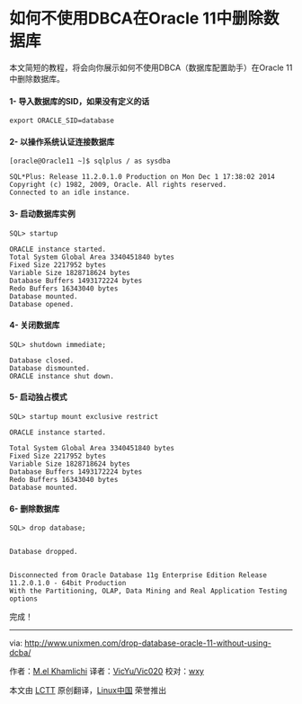 如何不使用DBCA在Oracle 11中删除数据库
================================================================================
本文简短的教程，将会向你展示如何不使用DBCA（数据库配置助手）在Oracle 11中删除数据库。

#### 1- 导入数据库的SID，如果没有定义的话 ####

    export ORACLE_SID=database

#### 2- 以操作系统认证连接数据库  ####

    [oracle@Oracle11 ~]$ sqlplus / as sysdba

    SQL*Plus: Release 11.2.0.1.0 Production on Mon Dec 1 17:38:02 2014
    Copyright (c) 1982, 2009, Oracle. All rights reserved.
    Connected to an idle instance.

#### 3- 启动数据库实例 ####

    SQL> startup

    ORACLE instance started.
    Total System Global Area 3340451840 bytes
    Fixed Size 2217952 bytes
    Variable Size 1828718624 bytes
    Database Buffers 1493172224 bytes
    Redo Buffers 16343040 bytes
    Database mounted.
    Database opened.

#### 4- 关闭数据库  ####

    SQL> shutdown immediate;
    
    Database closed.
    Database dismounted.
    ORACLE instance shut down.

#### 5- 启动独占模式  ####

    SQL> startup mount exclusive restrict
    
    ORACLE instance started.

    Total System Global Area 3340451840 bytes
    Fixed Size 2217952 bytes
    Variable Size 1828718624 bytes
    Database Buffers 1493172224 bytes
    Redo Buffers 16343040 bytes
    Database mounted.

#### 6- 删除数据库 ####

    SQL> drop database;


    Database dropped.


    Disconnected from Oracle Database 11g Enterprise Edition Release 11.2.0.1.0 - 64bit Production
    With the Partitioning, OLAP, Data Mining and Real Application Testing options

完成！

--------------------------------------------------------------------------------

via: http://www.unixmen.com/drop-database-oracle-11-without-using-dcba/

作者：[M.el Khamlichi][a]
译者：[VicYu/Vic020](http://vicyu.net/)
校对：[wxy](https://github.com/wxy)

本文由 [LCTT](https://github.com/LCTT/TranslateProject) 原创翻译，[Linux中国](http://linux.cn/) 荣誉推出

[a]:http://www.unixmen.com/author/pirat9/
